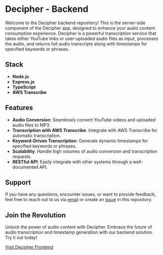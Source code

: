 # Decipher - Backend

Welcome to the Decipher backend repository! This is the server-side component of the Decipher app, designed to enhance your audio content consumption experience. Decipher is a powerful transcription service that takes either YouTube links or user-uploaded audio files as input, processes the audio, and returns full audio transcripts along with timestamps for specified keywords or phrases.

## Stack

- **Node.js**
- **Express.js**
- **TypeScript**
- **AWS Transcribe**

## Features

- **Audio Conversion**: Seamlessly convert YouTube videos and uploaded audio files to MP3.
- **Transcription with AWS Transcribe**: Integrate with AWS Transcribe for automatic transcription.
- **Keyword-Driven Transcription**: Generate dynamic timestamps for specified keywords or phrases.
- **Scalability**: Handle high volumes of audio conversion and transcription requests.
- **RESTful API**: Easily integrate with other systems through a well-documented API.

## Support

If you have any questions, encounter issues, or want to provide feedback, feel free to reach out to us via [email](mailto:chris.noble@oceangold.ca) or create an [issue](https://github.com/christopher-noble/decipher-backend/issues) in this repository.

## Join the Revolution

Unlock the power of audio content with Decipher. Embrace the future of audio transcription and timestamp generation with our backend solution. Try it out today!

[Visit Decipher Frontend](https://github.com/christopher-noble/decipher-frontend)
